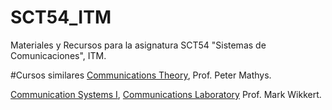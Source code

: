 # SCT54_ITM
Materiales y Recursos para la asignatura SCT54 "Sistemas de Comunicaciones", ITM.


#Cursos similares
[Communications Theory](http://ecee.colorado.edu/~mathys/ecen4242/descr.html), Prof. Peter Mathys.

[Communication Systems I](http://www.eas.uccs.edu/~mwickert/ece5625/), [Communications Laboratory](http://www.eas.uccs.edu/~mwickert/ece4670/) Prof. Mark Wikkert.

